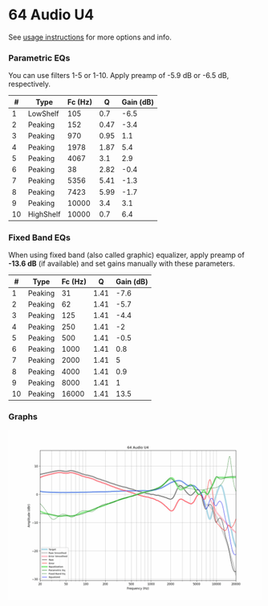# 64 Audio U4
See [usage instructions](https://github.com/jaakkopasanen/AutoEq#usage) for more options and info.

### Parametric EQs
You can use filters 1-5 or 1-10. Apply preamp of -5.9 dB or -6.5 dB, respectively.

|   # | Type      |   Fc (Hz) |    Q |   Gain (dB) |
|-----|-----------|-----------|------|-------------|
|   1 | LowShelf  |       105 | 0.7  |        -6.5 |
|   2 | Peaking   |       152 | 0.47 |        -3.4 |
|   3 | Peaking   |       970 | 0.95 |         1.1 |
|   4 | Peaking   |      1978 | 1.87 |         5.4 |
|   5 | Peaking   |      4067 | 3.1  |         2.9 |
|   6 | Peaking   |        38 | 2.82 |        -0.4 |
|   7 | Peaking   |      5356 | 5.41 |        -1.3 |
|   8 | Peaking   |      7423 | 5.99 |        -1.7 |
|   9 | Peaking   |     10000 | 3.4  |         3.1 |
|  10 | HighShelf |     10000 | 0.7  |         6.4 |

### Fixed Band EQs
When using fixed band (also called graphic) equalizer, apply preamp of **-13.6 dB** (if available) and set gains manually with these parameters.

|   # | Type    |   Fc (Hz) |    Q |   Gain (dB) |
|-----|---------|-----------|------|-------------|
|   1 | Peaking |        31 | 1.41 |        -7.6 |
|   2 | Peaking |        62 | 1.41 |        -5.7 |
|   3 | Peaking |       125 | 1.41 |        -4.4 |
|   4 | Peaking |       250 | 1.41 |        -2   |
|   5 | Peaking |       500 | 1.41 |        -0.5 |
|   6 | Peaking |      1000 | 1.41 |         0.8 |
|   7 | Peaking |      2000 | 1.41 |         5   |
|   8 | Peaking |      4000 | 1.41 |         0.9 |
|   9 | Peaking |      8000 | 1.41 |         1   |
|  10 | Peaking |     16000 | 1.41 |        13.5 |

### Graphs
![](./64%20Audio%20U4.png)
